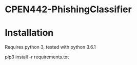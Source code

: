 # CPEN442-PhishingClassifier

# Installation
Requires python 3, tested with python 3.6.1

pip3 install -r requirements.txt
